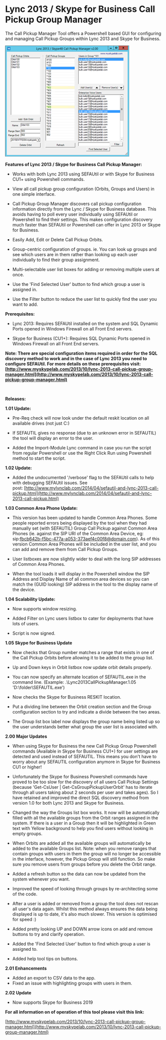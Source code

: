 ﻿Lync 2013 / Skype for Business Call Pickup Group Manager
========================================================

            

The Call Pickup Manager Tool offers a Powershell based GUI for configuring and managing Call Pickup Groups within Lync 2013 and Skype for Business.




![Image](https://github.com/jamescussen/lync-2013-skype-for-business-call-pickup-group-manager/raw/master/callpickupgroupmanager2.00_sm.png)



**Features of Lync 2013 / Skype for Business Call Pickup Manager:**


  *  Works with both Lync 2013 using SEFAUtil or with Skype for Business CU1+ using Powershell commands.

  *  View all call pickup group configuration (Orbits, Groups and Users) in one simple interface.

  *  Call Pickup Group Manager discovers call pickup configuration information directly from the Lync / Skype for Business database. This avoids having to poll every user individually using SEFAUtil or Powershell to find their settings. This makes configuration
 discovery much faster than SEFAUtil or Powershell can offer in Lync 2013 or Skype for Business.

  *  Easily Add, Edit or Delete Call Pickup Orbits. 
  *  Group-centric configuration of groups. ie. You can look up groups and see which users are in them rather than looking up each user individually to find their group assignment.

  *  Multi-selectable user list boxes for adding or removing multiple users at once.

  *  Use the 'Find Selected User' button to find which group a user is assigned in.

  *  Use the Filter button to reduce the user list to quickly find the user you want to add.


**Prerequisites:**


  *  Lync 2013: Requires SEFAUtil installed on the system and SQL Dynamic Ports opened in Windows Firewall on all Front End servers.

  *  Skype for Business (CU1+): Requires SQL Dynamic Ports opened in Windows Firewall on all Front End servers.


**Note: There are special configuration items required in order for the SQL discovery method to work and in the case of Lync 2013 you need to configure SEFAUtil. For more details on these
prerequisites visit: [http://www.myskypelab.com/2013/10/lync-2013-call-pickup-group-manager.html](http://www.myskypelab.com/2013/10/lync-2013-call-pickup-group-manager.html)**


 


**Releases:**

**1.01 Update:**


  *  Pre-Req check will now look under the default reskit location on all available drives (not just C:)

  *  If SEFAUTIL gives no response (due to an unknown error in SEFAUTIL) the tool will display an error to the user.

  *  Added the Import-Module Lync command in case you run the script from regular Powershell or use the Right Click Run using Powershell method to start the script.


**1.02 Update:**


  *  Added the undocumented '/verbose' flag to the SEFAUtil calls to help with debugging SEFAUtil issues. See post: [http://www.mylynclab.com/2014/04/sefautil-and-lync-2013-call-pickup.html](http://www.mylynclab.com/2014/04/sefautil-and-lync-2013-call-pickup.html)



**1.03 Common Area Phone Update:**


  *  This version has been updated to handle Common Area Phones. Some people reported errors being displayed by the tool when they had manually set (with SEFAUTIL) Group Call Pickup against Common Area Phones (ie. against the SIP URI of the Common Area Device,
 eg: sip:fbcb642b-f5bc-477a-a053-373aef4c00f8@domain.com). As of this version Common Area Phones will be included in the user list, and you can add and remove them from Call Pickup Groups.

  *  User listboxes are now slightly wider to deal with the long SIP addresses of Common Area Phones.

  *  When the tool loads it will display in the Powershell window the SIP Address and Display Name of all common area devices so you can match the (GUID looking) SIP address in the tool to the display name of the device.



**1.04 Scalability Update:**


  *  Now supports window resizing. 
  *  Added Filter on Lync users listbox to cater for deployments that have lots of users.

  *  Script is now signed. 

**1.05 Skype for Business Update**


  *  Now checks that Group number matches a range that exists in one of the Call Pickup Orbits before allowing it to be added to the group list.

  *  Up and Down keys in Orbit listbox now update orbit details properly. 
  *  You can now specify an alternate location of SEFAUTIL.exe in the command line. (Example: .\Lync2013CallPickupManager.1.05 'D:\folder\SEFAUTIL.exe')

  *  Now checks the Skype for Business RESKIT location. 
  *  Put a dividing line between the Orbit creation section and the Group configuration section to try and indicate a divide between the two areas.

  *  The Group list box label now displays the group name being listed up so the user understands better what group the user list is associated with.


**2.00 Major Updates**


  *  When using Skype for Business the new Call Pickup Group Powershell commands (Available in Skype for Business CU1+) for user settings are detected and used instead of SEFAUTIL. This means you don't have to worry about any SEFAUTIL configuration anymore in
 Skype for Business CU1 or higher! 
  *  Unfortunately the Skype for Business Powershell commands have proved to be too slow for the discovery of all users Call Pickup Settings (because 'Get-CsUser | Get-CsGroupPickupUserOrbit' has to iterate through all users taking about 2 seconds per user and
 takes ages). So I have retained and improved the direct SQL discovery method from version 1.0 for both Lync 2013 and Skype for Business.

  *  Changed the way the Groups list box works. It now will be automatically filled with all the available groups from the Orbit ranges assigned in the system. If there is a user in a Group then it will be highlighted in Green text with Yellow background to
 help you find users without looking in empty groups. 
  *  When Orbits are added all the available groups will automatically be added to the available Groups list. Note: when you remove ranges that contain groups with users in them the group will no longer be accessible in the interface, however, the Pickup Group
 will still function. So make sure you remove users from groups before you delete the Orbit range.

  *  Added a refresh button so the data can now be updated from the system whenever you want.

  *  Improved the speed of looking through groups by re-architecting some of the code.

  *  After a user is added or removed from a group the tool does not rescan all user's data again. Whilst this method always ensures the data being displayed is up to date, it's also much slower. This version is optimised for speed :)

  *  Added pretty looking UP and DOWN arrow icons on add and remove buttons to try and clarify operation.

  *  Added the 'Find Selected User' button to find which group a user is assigned to.

  *  Added help tool tips on buttons. 

**2.01 Enhancements**


  *  Added an export to CSV data to the app. 
  *  Fixed an issue with highlighting groups with users in them. 

**2.02 Update**


  *  Now supports Skype for Business 2019 

**For all information on of operation of this tool please visit this link:** 


[http://www.myskypelab.com/2013/10/lync-2013-call-pickup-group-manager.html](http://www.myskypelab.com/2013/10/lync-2013-call-pickup-group-manager.html)


        
    
